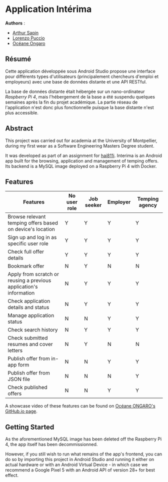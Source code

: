 # Application Intérima
**Authors** :
  - [Arthur Sapin](https://github.com/a-sapin)
  - [Lorenzo Puccio](https://gitlab.com/StOil-L)
  - [Océane Ongaro](https://github.com/AlyssaShep)

## Résumé
Cette application développée sous Android Studio propose une interface pour différents types d'utilisateurs (principalement chercheurs d'emploi et employeurs) avec une base de données distante et une API RESTful.

La base de données distante était hébergée sur un nano-ordinateur *Raspberry Pi 4*, mais l'hébergement de la base a été suspendu quelques semaines après la fin du projet académique. La partie réseau de l'application n'est donc plus fonctionnelle puisque la base distante n'est plus accessible.

## Abstract

This project was carried out for academia at the University of Montpellier, during my first wear as a Software Engineering Masters Degree student.

It was developed as part of an assignment for [hai811i](https://mcc.umontpellier.fr/?q=node/63768).
Interima is an Android app built for the browsing, application and management of temping offers. Its backend is a MySQL image deployed on a Raspberry Pi 4 with Docker.

## Features

| **Features**                                                       | **No user role** | **Job seeker** | **Employer** | **Temping agency** |
|--------------------------------------------------------------------|------------------|----------------|--------------|--------------------|
| Browse relevant temping offers based on device's location          |         Y        |        Y       |       Y      |          Y         |
| Sign up and log in as specific user role                           |         Y        |        Y       |       Y      |          Y         |
| Check full offer details                                           |         Y        |        Y       |       Y      |          Y         |
| Bookmark offer                                                     |         N        |        Y       |       N      |          N         |
| Apply from scratch or reusing a previous application's information |         N        |        Y       |       Y      |          Y         |
| Check application details and status                               |         N        |        Y       |       Y      |          Y         |
| Manage application status                                          |         N        |        N       |       Y      |          Y         |
| Check search history                                               |         N        |        Y       |       Y      |          Y         |
| Check submitted resumes and cover letters                          |         N        |        Y       |       N      |          N         |
| Publish offer from in-app form                                     |         N        |        N       |       Y      |          Y         |
| Publish offer from JSON file                                       |         N        |        N       |       N      |          Y         |
| Check published offers                                             |         N        |        N       |       Y      |          Y         |

A showcase video of these features can be found on [Océane ONGARO's GitHub.io page](https://oceaneongaro.github.io/post/interima/montage.mp4).

## Getting Started

As the aforementioned MySQL image has been deleted off the Raspberry Pi 4, the app itself has been decommissionned.

However, if you still wish to run what remains of the app's frontend, you can do so by importing this project in Android Studio and running it either on actual hardware or with an Android Virtual Device - in which case we recommend a Google Pixel 5 with an Android API of version 28+ for best effect.
